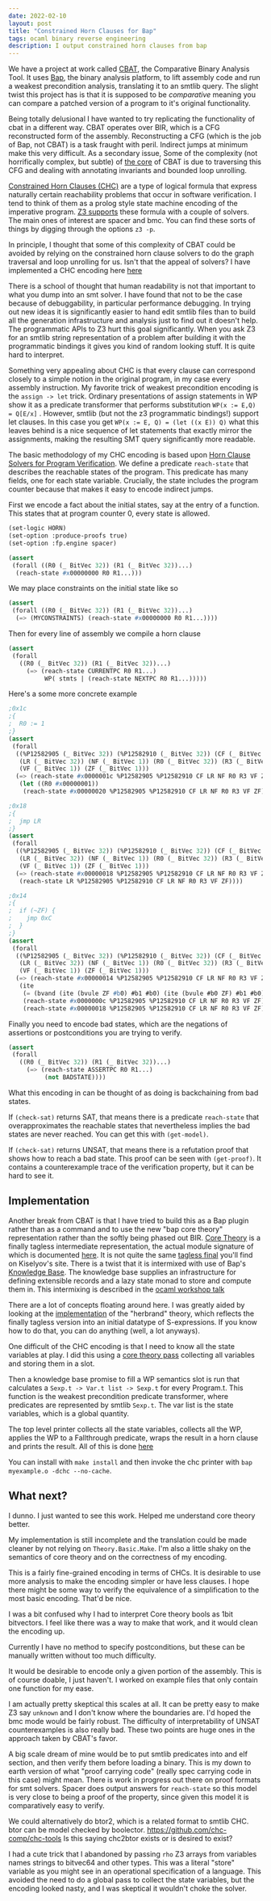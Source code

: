 ```yaml
---
date: 2022-02-10
layout: post
title: "Constrained Horn Clauses for Bap"
tags: ocaml binary reverse engineering
description: I output constrained horn clauses from bap
---
```


We have a project at work called [CBAT](https://github.com/draperlaboratory/cbat_tools), the Comparative Binary Analysis Tool. It uses [Bap](https://github.com/BinaryAnalysisPlatform/bap), the binary analysis platform, to lift assembly code and run a weakest precondition analysis, translating it to an smtlib query. The slight twist this project has is that it is supposed to be _comparative_ meaning you can compare a patched version of a program to it's original functionality.

Being totally delusional I have wanted to try replicating the functionality of cbat in a different way. CBAT operates over BIR, which is a CFG reconstructed form of the assembly. Reconstructing a CFG (which is the job of Bap, not CBAT) is a task fraught with peril. Indirect jumps at minimum make this very difficult. As a secondary issue, Some of the complexity (not horrifically complex, but subtle) of [the core](https://github.com/draperlaboratory/cbat_tools/blob/master/wp/lib/bap_wp/src/precondition.ml) of CBAT is due to traversing this CFG and dealing with annotating invariants and bounded loop unrolling.

[Constrained Horn Clauses (CHC)](https://www.philipzucker.com/nand2tetris-chc/) are a type of logical formula that express naturally certain reachability problems that occur in software verification. I tend to think of them as a prolog style state machine encoding of the imperative program. [Z3 supports](https://www.philipzucker.com/z3-rise4fun/fixedpoint.html) these formula with a couple of solvers. The main ones of interest are spacer and bmc. You can find these sorts of things by digging through the options `z3 -p`.

In principle, I thought that some of this complexity of CBAT could be avoided by relying on the constrained horn clause solvers to do the graph traversal and loop unrolling for us. Isn't that the appeal of solvers? I have implemented a CHC encoding here [here](https://github.com/philzook58/bap-notes/tree/main/smt-core2)

There is a school of thought that human readability is not that important to what you dump into an smt solver. I have found that not to be the case because of debuggability, in particular performance debugging. In trying out new ideas it is significantly easier to hand edit smtlib files than to build all the generation infrastructure and analysis just to find out it doesn't help. The programmatic APIs to Z3 hurt this goal significantly. When you ask Z3 for an smtlib string representation of a problem after building it with the programmatic bindings it gives you kind of random looking stuff. It is quite hard to interpret.

Something very appealing about CHC is that every clause can correspond closely to a simple notion in the original program, in my case every assembly instruction. My favorite trick of weakest precondition encoding is the `assign -> let` trick. Ordinary presentations of assign statements in WP show it as a predicate transformer that performs substitution  `WP(x := E,Q) = Q[E/x]` . However, smtlib (but not the z3 programmatic bindings!) support let clauses. In this case you get `WP(x := E, Q) = (let ((x E)) Q)` what this leaves behind is a nice sequence of let statements that exactly mirror the assignments, making the resulting SMT query significantly more readable.

The basic methodology of my CHC encoding is based upon [Horn Clause Solvers for Program Verification](https://www.microsoft.com/en-us/research/wp-content/uploads/2016/02/nbjorner-yurifest.pdf). We define a predicate `reach-state` that describes the reachable states of the program. This predicate has many fields, one for each state variable. Crucially, the state includes the program counter because that makes it easy to encode indirect jumps.

First we encode a fact about the initial states, say at the entry of a function. This states that at program counter 0, every state is allowed.


```lisp
(set-logic HORN)
(set-option :produce-proofs true)
(set-option :fp.engine spacer)

(assert
 (forall ((R0 (_ BitVec 32)) (R1 (_ BitVec 32))...)
  (reach-state #x00000000 R0 R1...)))
```

We may place constraints on the initial state like so
```lisp
(assert
 (forall ((R0 (_ BitVec 32)) (R1 (_ BitVec 32))...)
  (=> (MYCONSTRAINTS) (reach-state #x00000000 R0 R1...))))
```

Then for every line of assembly we compile a horn clause
```lisp
(assert
 (forall
   ((R0 (_ BitVec 32)) (R1 (_ BitVec 32))...)
     (=> (reach-state CURRENTPC R0 R1...)
          WP( stmts | (reach-state NEXTPC R0 R1...)))))
```

Here's a some more concrete example
```lisp
;0x1c
;{
;  R0 := 1
;}
(assert
 (forall
  ((%P12582905 (_ BitVec 32)) (%P12582910 (_ BitVec 32)) (CF (_ BitVec 1))
   (LR (_ BitVec 32)) (NF (_ BitVec 1)) (R0 (_ BitVec 32)) (R3 (_ BitVec 32))
   (VF (_ BitVec 1)) (ZF (_ BitVec 1)))
  (=> (reach-state #x0000001c %P12582905 %P12582910 CF LR NF R0 R3 VF ZF)
   (let ((R0 #x00000001))
    (reach-state #x00000020 %P12582905 %P12582910 CF LR NF R0 R3 VF ZF)))))

;0x18
;{
;  jmp LR
;}
(assert
 (forall
  ((%P12582905 (_ BitVec 32)) (%P12582910 (_ BitVec 32)) (CF (_ BitVec 1))
   (LR (_ BitVec 32)) (NF (_ BitVec 1)) (R0 (_ BitVec 32)) (R3 (_ BitVec 32))
   (VF (_ BitVec 1)) (ZF (_ BitVec 1)))
  (=> (reach-state #x00000018 %P12582905 %P12582910 CF LR NF R0 R3 VF ZF)
   (reach-state LR %P12582905 %P12582910 CF LR NF R0 R3 VF ZF))))

;0x14
;{
;  if (~ZF) {
;    jmp 0xC
;  }
;}
(assert
 (forall
  ((%P12582905 (_ BitVec 32)) (%P12582910 (_ BitVec 32)) (CF (_ BitVec 1))
   (LR (_ BitVec 32)) (NF (_ BitVec 1)) (R0 (_ BitVec 32)) (R3 (_ BitVec 32))
   (VF (_ BitVec 1)) (ZF (_ BitVec 1)))
  (=> (reach-state #x00000014 %P12582905 %P12582910 CF LR NF R0 R3 VF ZF)
   (ite
    (= (bvand (ite (bvule ZF #b0) #b1 #b0) (ite (bvule #b0 ZF) #b1 #b0)) #b1)
    (reach-state #x0000000c %P12582905 %P12582910 CF LR NF R0 R3 VF ZF)
    (reach-state #x00000018 %P12582905 %P12582910 CF LR NF R0 R3 VF ZF)))))
```

Finally you need to encode bad states, which are the negations of assertions or postconditions you are trying to verify.

```lisp
(assert
 (forall
   ((R0 (_ BitVec 32)) (R1 (_ BitVec 32))...)
     (=> (reach-state ASSERTPC R0 R1...)
          (not BADSTATE))))
```

What this encoding in can be thought of as doing is backchaining from bad states.

If `(check-sat)` returns SAT, that means there is a predicate `reach-state` that overapproximates the reachable states that nevertheless implies the bad states are never reached. You can get this with `(get-model)`.

If `(check-sat)` returns UNSAT, that means there is a refutation proof that shows how to reach a bad state. This proof can be seen with `(get-proof)`. It contains a counterexample trace of the verification property, but it can be hard to see it.

## Implementation

Another break from CBAT is that I have tried to build this as a Bap plugin rather than as a command and to use the new "bap core theory" representation rather than the softly being phased out BIR. [Core Theory](https://binaryanalysisplatform.github.io/bap/api/master/bap-core-theory/Bap_core_theory/index.html) is a finally tagless intermediate representation, the actual module signature of which is documented [here](https://binaryanalysisplatform.github.io/bap/api/master/bap-core-theory/Bap_core_theory/Theory/module-type-Core/index.html). It is not quite the same [tagless final](https://okmij.org/ftp/tagless-final/) you'll find on Kiselyov's site. There is a twist that it is intermixed with use of Bap's [Knowledge Base](https://binaryanalysisplatform.github.io/bap/api/master/bap-knowledge/Bap_knowledge/Knowledge/index.html). The knowledge base supplies an infrastructure for defining extensible records and a lazy state monad to store and compute them in. This intermixing is described in the [ocaml workshop talk](https://www.youtube.com/watch?v=S9XPI1fHWqM&ab_channel=OCamlWorkshops)

There are a lot of concepts floating around here. I was greatly aided by looking at the [implementation](https://github.com/BinaryAnalysisPlatform/bap/blob/master/plugins/core_theory/core_theory_main.ml) of the "herbrand" theory, which reflects the finally tagless version into an initial datatype of S-expressions. If you know how to do that, you can do anything (well, a lot anyways).

One difficult of the CHC encoding is that I need to know all the state variables at play. I did this using a [core theory pass](https://github.com/philzook58/bap-notes/blob/main/smt-core2/plugin/allvars.ml) collecting all variables and storing them in a slot.

Then a knowledge base promise to fill a WP semantics slot is run that calculates a `Sexp.t -> Var.t list -> Sexp.t` for every Program.t. This function is the weakest precondition predicate transformer, where predicates are represented by smtlib `Sexp.t`. The var list is the state variables, which is a global quantity.

The top level printer collects all the state variables, collects all the WP, applies the WP to a Fallthrough predicate, wraps the result in a horn clause and prints the result. All of this is done [here](https://github.com/philzook58/bap-notes/blob/main/smt-core2/plugin/smt.ml)

You can install with `make install` and then invoke the chc printer with `bap myexample.o -dchc --no-cache`.

## What next?
I dunno. I just wanted to see this work. Helped me understand core theory better.

My implementation is still incomplete and the translation could be made cleaner by not relying on `Theory.Basic.Make`. I'm also a little shaky on the semantics of core theory and on the correctness of my encoding.

This is a fairly fine-grained encoding in terms of CHCs. It is desirable to use more analysis to make the encoding simpler or have less clauses. I hope there might be some way to verify the equivalence of a simplification to the most basic encoding. That'd be nice.

I was a bit confused why I had to interpret Core theory bools as 1bit bitvectors. I feel like there was a way to make that work, and it would clean the encoding up.

Currently I have no method to specify postconditions, but these can be manually written without too much difficulty.

It would be desirable to encode only a given portion of the assembly. This is of course doable, I just haven't. I worked on example files that only contain one function for my ease.

I am actually pretty skeptical this scales at all. It can be pretty easy to make Z3 say `unknown` and I don't know where the boundaries are. I'd hoped the bmc mode would be fairly robust. The difficulty of interpretability of UNSAT counterexamples is also really bad. These two points are huge ones in the approach taken by CBAT's favor.

A big scale dream of mine would be to put smtlib predicates into and elf section, and then verify them before loading a binary. This is my down to earth version of what "proof carrying code" (really spec carrying code in this case) might mean. There is work in progress out there on proof formats for smt solvers. Spacer does output answers for `reach-state` so this model is very close to being a proof of the property, since given this model it is comparatively easy to verify.

We could alternatively do btor2, which is a related format to smtlib CHC. btor can be model checked by boolector.
<https://github.com/chc-comp/chc-tools> Is this saying chc2btor exists or is desired to exist?

I had a cute trick that I abandoned by passing `rho` Z3 arrays from variables names strings to bitvec64 and other types. This was a literal "store" variable as you might see in an operational specification of a language. This avoided the need to do a global pass to collect the state variables, but the encoding looked nasty, and I was skeptical it wouldn't choke the solver.



